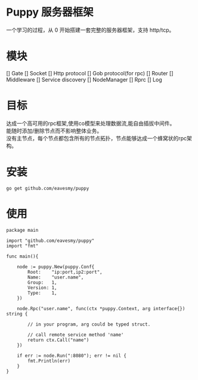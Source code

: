# Puppy 服务器框架
一个学习的过程，从 0 开始搭建一套完整的服务器框架，支持 http/tcp。

# 模块
[] Gate
[] Socket
[] Http protocol
[] Gob protocol(for rpc)
[] Router
[] Middleware
[] Service discovery
[] NodeManager
[] Rprc
[] Log

# 目标
达成一个高可用的rpc框架,使用co模型来处理数据流,能自由插拔中间件。    
能随时添加/删除节点而不影响整体业务。      
没有主节点，每个节点都包含所有的节点拓扑，节点能够达成一个蜂窝状的rpc架构。     

# 安装
```golang
go get github.com/eavesmy/puppy
```

# 使用
```golang
package main

import "github.com/eavesmy/puppy"
import "fmt"

func main(){

    node := puppy.New(puppy.Conf{
        Root:    "ip:port,ip2:port",
        Name:    "user.name",
        Group:   1,
        Version: 1,
        Type:    1,
    })

    node.Rpc("user.name", func(ctx *puppy.Context, arg interface{}) string {

        // in your program, arg could be typed struct.
            
        // call remote service method 'name'
        return ctx.Call("name")
    })

    if err := node.Run(":8080"); err != nil {
        fmt.Println(err)
    }
}

```
